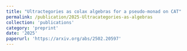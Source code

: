 ```yaml
---
title: "Ultractegories as colax algebras for a pseudo-monad on CAT"
permalink: /publication/2025-Ultracategories-as-algebras
collection: 'publications'
category: 'preprint'
date: '2025'
paperurl: 'https://arxiv.org/abs/2502.20597'
---
```


